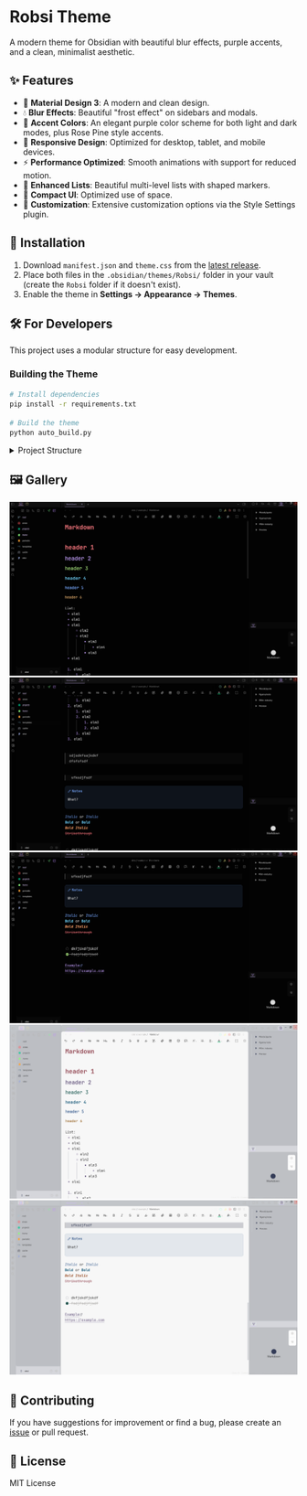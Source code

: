# Robsi Theme

A modern theme for Obsidian with beautiful blur effects, purple accents, and a clean, minimalist aesthetic.

## ✨ Features

-   🎨 **Material Design 3**: A modern and clean design.
-   💧 **Blur Effects**: Beautiful "frost effect" on sidebars and modals.
-   💜 **Accent Colors**: An elegant purple color scheme for both light and dark modes, plus Rose Pine style accents.
-   📱 **Responsive Design**: Optimized for desktop, tablet, and mobile devices.
-   ⚡ **Performance Optimized**: Smooth animations with support for reduced motion.
-   📝 **Enhanced Lists**: Beautiful multi-level lists with shaped markers.
-   🎯 **Compact UI**: Optimized use of space.
-   🔧 **Customization**: Extensive customization options via the Style Settings plugin.

## 🚀 Installation

1.  Download `manifest.json` and `theme.css` from the [latest release](https://github.com/Riffaells/Robsi/releases).
2.  Place both files in the `.obsidian/themes/Robsi/` folder in your vault (create the `Robsi` folder if it doesn't exist).
3.  Enable the theme in **Settings → Appearance → Themes**.

## 🛠️ For Developers

This project uses a modular structure for easy development.

### Building the Theme

```bash
# Install dependencies
pip install -r requirements.txt

# Build the theme
python auto_build.py
```

<details>
<summary>Project Structure</summary>

```
styles/
├── variables.css          # Global variables
├── base.css               # Base styles
├── components/            # UI component styles
├── utilities/             # Utility classes
├── themes/                # Variables for light and dark themes
├── plugins/               # Plugin-specific styles
└── settings.css           # Style Settings configuration
```
</details>

## 🖼️ Gallery

![Screenshot 1](assets/img1.png)
![Screenshot 2](assets/img2.png)
![Screenshot 3](assets/img3.png)
![Screenshot 4](assets/img4.png)
![Screenshot 5](assets/img5.png)

## 🤝 Contributing

If you have suggestions for improvement or find a bug, please create an [issue](https://github.com/Riffaells/Robsi/issues) or pull request.

## 📄 License

MIT License
